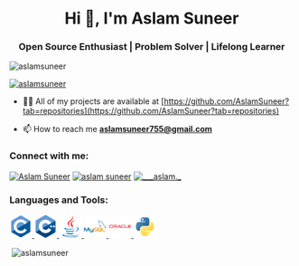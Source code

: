<h1 align="center">Hi 👋, I'm Aslam Suneer</h1>
<h3 align="center">Open Source Enthusiast | Problem Solver | Lifelong Learner</h3>

<p align="left"> <img src="https://komarev.com/ghpvc/?username=aslamsuneer&label=Profile%20views&color=0e75b6&style=flat" alt="aslamsuneer" /> </p>

<p align="left"> <a href="https://github.com/ryo-ma/github-profile-trophy"><img src="https://github-profile-trophy.vercel.app/?username=aslamsuneer" alt="aslamsuneer" /></a> </p>

- 👨‍💻 All of my projects are available at [https://github.com/AslamSuneer?tab=repositories](https://github.com/AslamSuneer?tab=repositories)

- 📫 How to reach me **aslamsuneer755@gmail.com**

<h3 align="left">Connect with me:</h3>
<p align="left">
<a href="https://linkedin.com/in/Aslam Suneer" target="blank"><img align="center" src="https://raw.githubusercontent.com/rahuldkjain/github-profile-readme-generator/master/src/images/icons/Social/linked-in-alt.svg" alt="Aslam Suneer" height="30" width="40" /></a>
<a href="https://facebook.com/aslam.suneer.5" target="blank"><img align="center" src="https://raw.githubusercontent.com/rahuldkjain/github-profile-readme-generator/master/src/images/icons/Social/facebook.svg" alt="aslam suneer" height="30" width="40" /></a>
<a href="https://instagram.com/___aslam._" target="blank"><img align="center" src="https://raw.githubusercontent.com/rahuldkjain/github-profile-readme-generator/master/src/images/icons/Social/instagram.svg" alt="___aslam._" height="30" width="40" /></a>
</p>

<h3 align="left">Languages and Tools:</h3>
<p align="left"> <a href="https://www.cprogramming.com/" target="_blank" rel="noreferrer"> <img src="https://raw.githubusercontent.com/devicons/devicon/master/icons/c/c-original.svg" alt="c" width="40" height="40"/> </a> <a href="https://www.w3schools.com/cpp/" target="_blank" rel="noreferrer"> <img src="https://raw.githubusercontent.com/devicons/devicon/master/icons/cplusplus/cplusplus-original.svg" alt="cplusplus" width="40" height="40"/> </a> <a href="https://www.java.com" target="_blank" rel="noreferrer"> <img src="https://raw.githubusercontent.com/devicons/devicon/master/icons/java/java-original.svg" alt="java" width="40" height="40"/> </a> <a href="https://www.mysql.com/" target="_blank" rel="noreferrer"> <img src="https://raw.githubusercontent.com/devicons/devicon/master/icons/mysql/mysql-original-wordmark.svg" alt="mysql" width="40" height="40"/> </a> <a href="https://www.oracle.com/" target="_blank" rel="noreferrer"> <img src="https://raw.githubusercontent.com/devicons/devicon/master/icons/oracle/oracle-original.svg" alt="oracle" width="40" height="40"/> </a> <a href="https://www.python.org" target="_blank" rel="noreferrer"> <img src="https://raw.githubusercontent.com/devicons/devicon/master/icons/python/python-original.svg" alt="python" width="40" height="40"/> </a> </p>

<p>&nbsp;<img align="center" src="https://github-readme-stats.vercel.app/api?username=aslamsuneer&show_icons=true&locale=en" alt="aslamsuneer" /></p>
